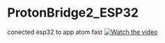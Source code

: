 # ProtonBridge2_ESP32
conected esp32 to app atom fast
[![Watch the video](https://img.youtube.com/vi/<zWZWlBZCVyM>/hqdefault.jpg)](https://youtu.be/zWZWlBZCVyM)

